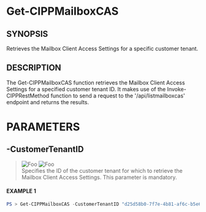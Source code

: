 # Get-CIPPMailboxCAS
## SYNOPSIS
Retrieves the Mailbox Client Access Settings for a specific customer tenant.
## DESCRIPTION
The Get-CIPPMailboxCAS function retrieves the Mailbox Client Access Settings for a specified customer tenant ID. It makes use of the Invoke-CIPPRestMethod function to send a request to the '/api/listmailboxcas' endpoint and returns the results.
# PARAMETERS

## **-CustomerTenantID**
> ![Foo](https://img.shields.io/badge/Type-String-Blue?) ![Foo](https://img.shields.io/badge/Mandatory-TRUE-Red?) \
Specifies the ID of the customer tenant for which to retrieve the Mailbox Client Access Settings. This parameter is mandatory.

 #### EXAMPLE 1
```powershell
PS > Get-CIPPMailboxCAS -CustomerTenantID "d25d58b0-7f7e-4b81-af6c-b5e6451dafcc"
```

